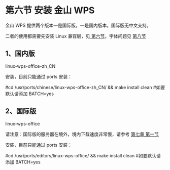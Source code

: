 # 第六节 安装 金山 WPS

金山 WPS 提供两个版本一是国际版，一是国内版本。国际版无中文支持。

二者的使用都需要先安装 Linux 兼容层，见[ 第六节](di-wu-jie-linux-jian-rong-ceng.md)。字体问题见 [第八节](di-ba-jie-geng-huan-zi-ti.md)

## 1、国内版&#x20;

linux-wps-office-zh\_CN

安装，目前只能通过 ports 安装：

\#cd /usr/ports/chinese/linux-wps-office-zh\_CN/ && make install clean #如要默认请添加 BATCH=yes



## 2、国际版

linux-wps-office

请注意：国际版的服务器在境外，境内下载速度非常慢，请参考 [第七章 第一节](../di-qi-zhang-vpn-yu-dai-li/di-yi-jie-http-dai-li.md)

安装，目前只能通过 ports 安装：

\#cd /usr/ports/editors/linux-wps-office/ && make install clean #如要默认请添加 BATCH=yes
